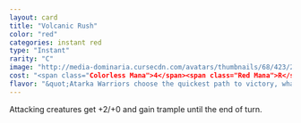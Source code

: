 ```yaml
---
layout: card
title: "Volcanic Rush"
color: "red"
categories: instant red
type: "Instant"
rarity: "C"
image: "http://media-dominaria.cursecdn.com/avatars/thumbnails/68/423/200/283/635618486569668403.png"
cost: "<span class="Colorless Mana">4</span><span class="Red Mana">R</span>"
flavor: "&quot;Atarka Warriors choose the quickest path to victory, whatever that path may be.&quot; - Sakta, Atarka Hunter"
---
```


Attacking creatures get +2/+0 and gain trample until the end of turn.
